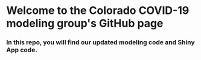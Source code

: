 # Welcome to the Colorado COVID-19 modeling group's GitHub page

### In this repo, you will find our updated modeling code and Shiny App code.